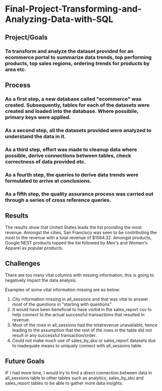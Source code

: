 # Final-Project-Transforming-and-Analyzing-Data-with-SQL

## Project/Goals
### To transform and analyze the dataset provided for an ecommerce portal to summarize data trends, top performing products, top sales regions, ordering trends for products by area etc.

## Process
### As a first step, a new database called "ecommerce" was created. Subsequently, tables for each of the datasets were created and loaded into the database. Where possibile, primary keys were applied.
### As a second step, all the datasets provided were analyzed to understand the data in it.
### As a third step, effort was made to cleanup data where possible, derive connections between tables, check correctness of data provided etc.
### As a fourth step, the queries to derive data trends were formulated to arrive at conclusions.
### As a fifth step, the quality assurance process was carried out through a series of cross reference queries. 


## Results
The results show that United States leads the list providing the most revenue. Amongst the cities, San Francisco was seen to be contributing the most to the revenue with a total revenue of $1564.32. 
Amongst products, Google NEST products topped the list followed by Men's and Women's Apparel as popular products.


## Challenges 
There are too many vital columns with missing information, this is going to negatively impact the data analysis. 

Examples of some vital information missing are as below:

1. City information missing in all_sessions and that was vital to answer most of the questions in "starting with questions"
2. It would have been beneficial to have visitid in the sales_report csv to help connect to the actual successful transactions that resulted in revenue.
3. Most of the rows in all_sessions had the totalrevenue unavailable, hence leading to the assumption that the rest of the rows in the table did not result in any successful transaction/order.
4. Could not make much use of sales_by_sku or sales_report datasets due to inadequate means to uniquely connect with all_sessions table.

## Future Goals
IF I had more time, I would try to find a direct connection between data in all_sessions table to other tables such as analytics, sales_by_sku and sales_report tables to be able to gather more data insights.
